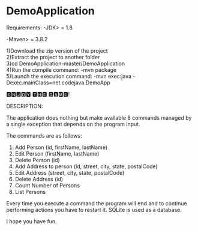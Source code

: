 # DemoApplication

Requirements:
-JDK> = 1.8

-Maven> = 3.8.2

1)Download the zip version of the project   
2)Extract the project to another folder   
3)cd DemoApplication-master/DemoApplication   
4)Run the compile command: -mvn package   
5)Launch the execution command: -mvn exec:java -Dexec.mainClass=net.codejava.DemoApp    


🅴🅽🅹🅾🆈 🆃🅷🅴 🅶🅰🅼🅴!

DESCRIPTION:

The application does nothing but make available 8 commands managed by a single exception that depends on the program input.

The commands are as follows:

1. Add Person (id, firstName, lastName)
2. Edit Person (firstName, lastName)
3. Delete Person (id)
4. Add Address to person (id, street, city, state, postalCode)
5. Edit Address (street, city, state, postalCode)
6. Delete Address (id)
7. Count Number of Persons
8. List Persons

Every time you execute a command the program will end and to continue performing actions you have to restart it.
SQLite is used as a database.

I hope you have fun.
